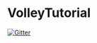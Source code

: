# VolleyTutorial

[![Gitter](https://badges.gitter.im/neskov7/VolleyTutorial.svg)](https://gitter.im/neskov7/VolleyTutorial?utm_source=badge&utm_medium=badge&utm_campaign=pr-badge&utm_content=badge)